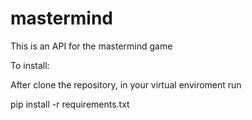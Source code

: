 # mastermind
This is an API for the mastermind game


To install:

After clone the repository, in your virtual enviroment run

pip install -r requirements.txt
